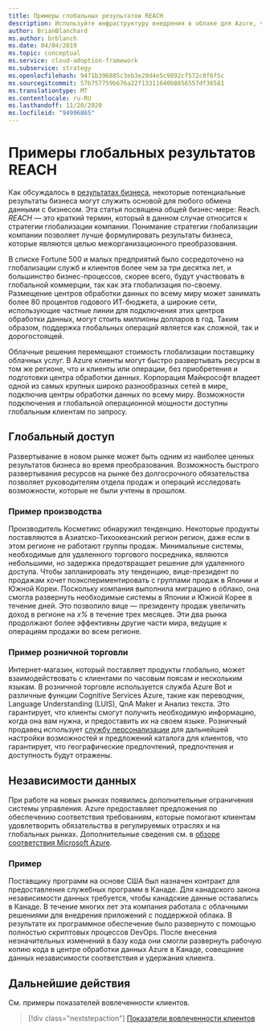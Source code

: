 ```yaml
---
title: Примеры глобальных результатов REACH
description: Используйте инфраструктуру внедрения в облаке для Azure, чтобы понять глобальные результаты достижения в контексте преобразования в облако.
author: BrianBlanchard
ms.author: brblanch
ms.date: 04/04/2019
ms.topic: conceptual
ms.service: cloud-adoption-framework
ms.subservice: strategy
ms.openlocfilehash: 9471b396885c3eb3e29d4e5c9892cf572c8f6f5c
ms.sourcegitcommit: 57b757759b676a22f13311640b8856557df36581
ms.translationtype: MT
ms.contentlocale: ru-RU
ms.lasthandoff: 11/20/2020
ms.locfileid: "94996865"
---
```

<!-- cSpell:ignore Personalizer -->
<!-- docutune:ignore "global reach" -->

# <a name="examples-of-global-reach-outcomes"></a>Примеры глобальных результатов REACH

Как обсуждалось в [результатах бизнеса](./index.md), некоторые потенциальные результаты бизнеса могут служить основой для любого обмена данными с бизнесом. Эта статья посвящена общей бизнес-мере: Reach. _REACH_ — это краткий термин, который в данном случае относится к стратегии глобализации компании. Понимание стратегии глобализации компании позволяет лучше формулировать результаты бизнеса, которые являются целью межорганизационного преобразования.

В списке Fortune 500 и малых предприятий было сосредоточено на глобализации служб и клиентов более чем за три десятка лет, и большинство бизнес-процессов, скорее всего, будут участвовать в глобальной коммерции, так как эта глобализация по-своему. Размещение центров обработки данных по всему миру может занимать более 80 процентов годового ИТ-бюджета, а широкие сети, использующие частные линии для подключения этих центров обработки данных, могут стоить миллионы долларов в год. Таким образом, поддержка глобальных операций является как сложной, так и дорогостоящей.

Облачные решения перемещают стоимость глобализации поставщику облачных услуг. В Azure клиенты могут быстро развертывать ресурсы в том же регионе, что и клиенты или операции, без приобретения и подготовки центра обработки данных. Корпорация Майкрософт владеет одной из самых крупных широко разнообразных сетей в мире, подключив центры обработки данных по всему миру. Возможности подключения и глобальной операционной мощности доступны глобальным клиентам по запросу.

## <a name="global-access"></a>Глобальный доступ

Развертывание в новом рынке может быть одним из наиболее ценных результатов бизнеса во время преобразования. Возможность быстрого развертывания ресурсов на рынке без долгосрочного обязательства позволяет руководителям отдела продаж и операций исследовать возможности, которые не были учтены в прошлом.

### <a name="manufacturing-example"></a>Пример производства

Производитель Косметикс обнаружил тенденцию. Некоторые продукты поставляются в Азиатско-Тихоокеанский регион регион, даже если в этом регионе не работают группы продаж. Минимальные системы, необходимые для удаленного торгового посредника, являются небольшими, но задержка предотвращает решение для удаленного доступа. Чтобы запланировать эту тенденцию, вице-президент по продажам хочет поэкспериментировать с группами продаж в Японии и Южной Кореи. Поскольку компания выполнила миграцию в облако, она смогла развернуть необходимые системы в Японии и Южной Корее в течение дней. Это позволило вице — президенту продаж увеличить доход в регионе на _x%_ в течение трех месяцев. Эти два рынка продолжают более эффективны другие части мира, ведущие к операциям продажи во всем регионе.

### <a name="retail-example"></a>Пример розничной торговли

Интернет-магазин, который поставляет продукты глобально, может взаимодействовать с клиентами по часовым поясам и нескольким языкам. В розничной торговле используется служба Azure Bot и различные функции Cognitive Services Azure, такие как переводчик, Language Understanding (LUIS), QnA Maker и Анализ текста. Это гарантирует, что клиенты смогут получить необходимую информацию, когда она вам нужна, и предоставить их на своем языке. Розничный продавец использует [службу персонализации](https://azure.microsoft.com/services/cognitive-services/personalizer/) для дальнейшей настройки возможностей и предложений каталога для клиентов, что гарантирует, что географические предпочтений, предпочтения и доступность будут отражены.

## <a name="data-sovereignty"></a>Независимости данных

При работе на новых рынках появились дополнительные ограничения системы управления. Azure предоставляет предложения по обеспечению соответствия требованиям, которые помогают клиентам удовлетворить обязательства в регулируемых отраслях и на глобальных рынках. Дополнительные сведения см. в [обзоре соответствия Microsoft Azure](https://azure.microsoft.com/overview/trusted-cloud/compliance).

### <a name="example"></a>Пример

Поставщику программ на основе США был назначен контракт для предоставления служебных программ в Канаде. Для канадского закона независимости данных требуется, чтобы канадские данные оставались в Канаде. В течение многих лет эта компания работала с облачными решениями для внедрения приложений с поддержкой облака. В результате их программное обеспечение было развернуто с помощью полностью скриптовых процессов DevOps. После внесения незначительных изменений в базу кода они смогли развернуть рабочую копию кода в центре обработки данных Azure в Канаде, совещание данных независимости соответствия и удержания клиента.

## <a name="next-steps"></a>Дальнейшие действия

См. примеры показателей вовлеченности клиентов.

> [!div class="nextstepaction"]
> [Показатели вовлеченности клиентов](./engagement-outcomes.md)
